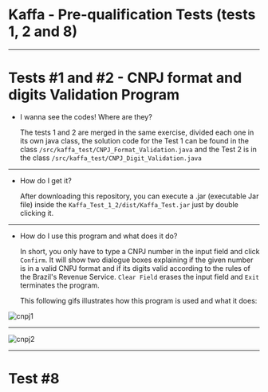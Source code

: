 # Kaffa - Pre-qualification Tests (tests 1, 2 and 8)

---

# Tests #1 and #2 - CNPJ format and digits Validation Program

- I wanna see the codes! Where are they?

  The tests 1 and 2 are merged in the same exercise, divided each one in its own java class, the solution code for the Test 1 can be found in the class `/src/kaffa_test/CNPJ_Format_Validation.java` and the Test 2 is in the class `/src/kaffa_test/CNPJ_Digit_Validation.java`
---
- How do I get it?

  After downloading this repository, you can execute a .jar (executable Jar file) inside the `Kaffa_Test_1_2/dist/Kaffa_Test.jar` just by double clicking it.
---
- How do I use this program and what does it do?

  In short, you only have to type a CNPJ number in the input field and click `Confirm`. It will show two dialogue boxes explaining if the given number is in a valid CNPJ format and if its digits valid according to the rules of the Brazil's Revenue Service. `Clear Field` erases the input field and `Exit` terminates the program.
  
  This following gifs illustrates how this program is used and what it does:
  
![cnpj1](https://user-images.githubusercontent.com/68413884/90218080-514f1380-ddd9-11ea-9a55-dbbf038b564b.gif)

---

![cnpj2](https://user-images.githubusercontent.com/68413884/90218092-54e29a80-ddd9-11ea-9c3f-50f4a2d6aa8d.gif)

---

# Test #8
